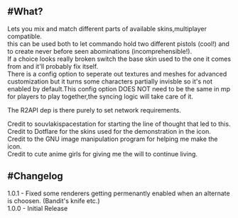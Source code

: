 
#What?
---
Lets you mix and match different parts of available skins,multiplayer compatible.\
this can be used both to let commando hold two different pistols (cool!) and to create never before seen abominations (incomprehensible!).\
If a choice looks really broken switch the base skin used to the one it comes from and it'll probably fix itself.\
There is a config option to seperate out textures and meshes for advanced customization but it turns some characters partially invisble so it's not enabled by default.This config option DOES NOT need to be the same in mp for players to play together,the syncing logic will take care of it.

The R2API dep is there purely to set network requirements.

Credit to souvlakispacestation for starting the line of thought that led to this.\
Credit to Dotflare for the skins used for the demonstration in the icon.\
Credit to the GNU image manipulation program for helping me make the icon.\
Credit to cute anime girls for giving me the will to continue living.

#Changelog
---
1.0.1 - Fixed some renderers getting permenantly enabled when an alternate is choosen. (Bandit's knife etc.)\
1.0.0 - Initial Release
